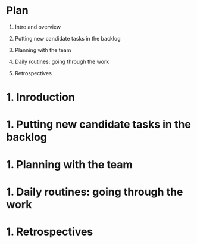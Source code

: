 Plan
====

1. Intro and overview

1. Putting new candidate tasks in the backlog

1. Planning with the team

1. Daily routines: going through the work

1. Retrospectives


# 1. Inroduction

# 1. Putting new candidate tasks in the backlog


# 1. Planning with the team

# 1. Daily routines: going through the work

# 1. Retrospectives
